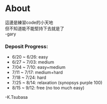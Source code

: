 # About  

這邊是練習code的小天地  
但不知道能不能堅持下去就是了  
 -gary  
 
### Deposit Progress:
* 6/20 ~ 6/26: easy
* 6/27 ~ 7/03: medium
* 7/04 ~ 7/10: easy+medium
* 7/11 ~ 7/17: medium+hard
* 7/18 ~ 7/24: hard
* 7/25 ~ 8/14: relaxation (synopsys purple 100)
* 8/15 ~ 9/12: free (no too much easy)  

-K.Tsubasa

